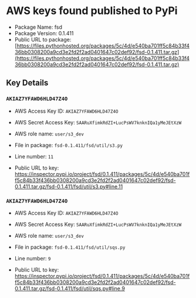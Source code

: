# AWS keys found published to PyPi

* Package Name: fsd
* Package Version: 0.1.411
* Public URL to package: [https://files.pythonhosted.org/packages/5c/4d/e540ba701ff5c84b33f436bb0308200a9cd3e2fd2f2ad0401647c02def92/fsd-0.1.411.tar.gz](https://files.pythonhosted.org/packages/5c/4d/e540ba701ff5c84b33f436bb0308200a9cd3e2fd2f2ad0401647c02def92/fsd-0.1.411.tar.gz)

## Key Details

### `AKIAZ7YFAWD6HLD47Z4O`

* AWS Access Key ID: `AKIAZ7YFAWD6HLD47Z4O`
* AWS Secret Access Key: `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` 
* AWS role name: `user/s3_dev`
* File in package: `fsd-0.1.411/fsd/util/s3.py`
* Line number: `11`

* Public URL to key: https://inspector.pypi.io/project/fsd/0.1.411/packages/5c/4d/e540ba701ff5c84b33f436bb0308200a9cd3e2fd2f2ad0401647c02def92/fsd-0.1.411.tar.gz/fsd-0.1.411/fsd/util/s3.py#line.11



### `AKIAZ7YFAWD6HLD47Z4O`

* AWS Access Key ID: `AKIAZ7YFAWD6HLD47Z4O`
* AWS Secret Access Key: `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` 
* AWS role name: `user/s3_dev`
* File in package: `fsd-0.1.411/fsd/util/sqs.py`
* Line number: `9`

* Public URL to key: https://inspector.pypi.io/project/fsd/0.1.411/packages/5c/4d/e540ba701ff5c84b33f436bb0308200a9cd3e2fd2f2ad0401647c02def92/fsd-0.1.411.tar.gz/fsd-0.1.411/fsd/util/sqs.py#line.9


